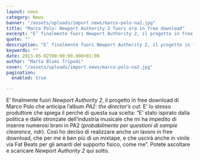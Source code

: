 ```yaml
---
layout: news
category: News
banner: "/assets/uploads/import.news/marco-polo-na2.jpg"
title: "Marco Polo: Newport Authority 2 fuori ora in free download"
excerpt: "E’ finalmente fuori Newport Authority 2, il progetto in free download di Marco Polo che anticipa l’album PA2: the director’s cut. E’ lo stesso produttore che spiega il perché di questa sua scelta: “E’ stato ispirato dalla politica e dalle stronzate dell’industria musicale che mi ha impedito di inserire numerosi brani in PA2 (probabilmente per [&hellip"
quote: ""
description: "E’ finalmente fuori Newport Authority 2, il progetto in free download di Marco Polo che anticipa l’album PA2: the director’s cut. E’ lo stesso produttore che spiega il perché di questa sua scelta: “E’ stato ispirato dalla politica e dalle stronzate dell’industria musicale che mi ha impedito di inserire numerosi brani in PA2 (probabilmente per [&hellip"
keywords: ""
date: 2013-05-02T00:00:00.000+01:00
author: "Marta Blumi Tripodi"
cover: "/assets/uploads/import.news/marco-polo-na2.jpg"
pagination:
  enabled: true

---
```


E’ finalmente fuori _Newport Authority 2_, il progetto in free download di Marco Polo che anticipa l’album _PA2: the director’s cut_. E’ lo stesso produttore che spiega il perché di questa sua scelta: “E’ stato ispirato dalla politica e dalle stronzate dell’industria musicale che mi ha impedito di inserire numerosi brani in PA2 (_probabilmente per questioni di sample clearance, ndr_). Così ho deciso di realizzare anche un lavoro in free download, che per me è ben più di un mixtape, e che uscirà anche in vinile via Fat Beats per gli amanti del supporto fisico, come me”. Potete ascoltare e scaricare _Newport Authority 2_ qui sotto.  